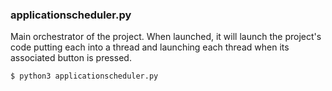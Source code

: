 ### applicationscheduler.py
 Main orchestrator of the project. When launched, it will launch the project's code putting each into a thread and launching each thread when its associated button is pressed.
```
$ python3 applicationscheduler.py
```